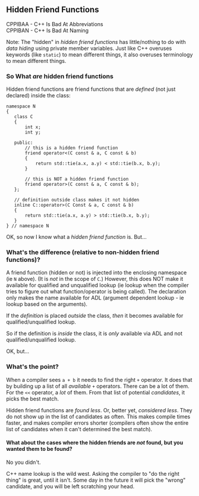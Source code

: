 ## Hidden Friend Functions

CPPIBAA - C++ Is Bad At Abbreviations  
CPPIBAN - C++ Is Bad At Naming

Note: The "hidden" in _hidden friend functions_ has little/nothing to do with _data hiding_ using private member variables.
Just like C++ overuses keywords (like `static`) to mean different things, it also overuses terminology to mean different things.

### So What _are_ hidden friend functions

Hidden friend functions are friend functions that are _defined_ (not just declared) inside the class:

    namespace N
    {
       class C
       {
           int x;
           int y;
        
       public:
           // this is a hidden friend function
           friend operator<(C const & a, C const & b)
           {
               return std::tie(a.x, a.y) < std::tie(b.x, b.y);
           }
        
           // this is NOT a hidden friend function
           friend operator>(C const & a, C const & b);
       };
    
       // definition outside class makes it not hidden
       inline C::operator>(C Const & a, C const & b)
       {
           return std::tie(a.x, a.y) > std::tie(b.x, b.y);
       }
    } // namespace N
    
OK, so now I know what a _hidden friend function_ is. But...

### What's the difference (relative to  non-hidden friend functions)?

A friend function (hidden or not) is injected into the enclosing namespace (ie `N` above). (It is _not_ in the scope of `C`.)
However, this does NOT make it available for qualified and unqualified lookup
(ie lookup when the compiler tries to figure out what function/operator is being called).
The declaration only makes the name available for ADL (argument dependent lookup - ie lookup based on the arguments).

If the _definition_ is placed _outside_ the class, _then_ it becomes available for qualified/unqualified lookup.

So if the definition is _inside_ the class, it is _only_ available via ADL and not qualified/unqualified lookup.

OK, but...

### What's the point?

When a compiler sees `a + b` it needs to find the right `+` operator.
It does that by building up a list of all _available_ `+` operators.
There can be a lot of them.  For the `<<` operator, a _lot_ of them.
From that list of potential _candidates_, it picks the best match.

Hidden friend functions are _found less_.  Or, better yet, _considered less_.  They do not show up in the list of candidates as often.
This makes compile times faster, and makes compiler errors shorter (compilers often show the entire list of candidates when it can't determined the best match).

#### What about the cases where the hidden friends are _not_ found, but you wanted them to be found?

No you didn't.

C++ name lookup is the wild west.  Asking the compiler to "do the right thing" is great, until it isn't.
Some day in the future it will pick the "wrong" candidate, and you will be left scratching your head.
